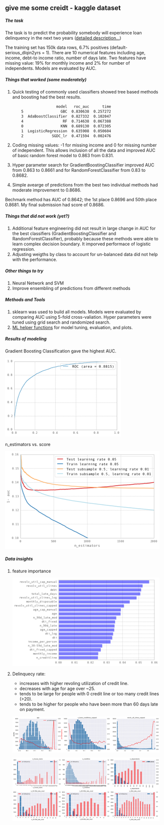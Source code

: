 ## give me some creidt - kaggle dataset

##### The task
The task is to predict the probability somebody will experience loan delinquency in the next two years ([detailed description...](https://www.kaggle.com/c/GiveMeSomeCredit))

The training set has 150k data rows, 6.7% positives (default- serious_dlqin2yrs = 1). There are 10 numerical features including age, income, debt-to income ratio, number of days late. Two features have missing value: 19% for monthly income and 2% for number of independents. Models are evaluated by AUC.

##### Things that worked (some moderately)
1. Quick testing of commonly used classifiers showed tree based methods and boosting had the best results. 

	```
		                model   roc_auc      time
		5                 GBC  0.830638  0.257272
		3  AdaBoostClassifier  0.827332  0.102047
		4                  RF  0.714638  0.067388
		0                 KNN  0.689130  0.072305
		1  LogisticRegression  0.635908  0.050604
		2             SGDC_lr  0.471594  0.002476
	```

2. Coding missing values: -1 for missing income and 0 for missing number of independent. This allows inclusion of all the data and improved AUC of basic random forest model to 0.863 from 0.831.  
3. Hyper parameter search for GradientBoostingClassifier improved AUC from 0.863 to 0.8661 and for RandomForestClassifier from 0.83 to 0.8682.
4. Simple avearge of predictions from the best two individual methods had moderate improvement to 0.8686.

Bechmark method has AUC of 0.8642; the 1st place 0.8696 and 50th place 0.8681. My final submission had score of 0.8686.

##### Things that did not work (yet?)
1. Additional feature engineering did not result in large change in AUC for the best classifiers (GradientBoostingClassifier and RandomForestClassifier), probably because these methods were able to learn complex decision boundary. It imporved performace of logistic regression. 
2. Adjusting weigths by class to account for un-balanced data did not help with the performance.  


##### Other things to try
1. Neural Network and SVM
2. Improve ensembling of predictions from different methods 

##### Methods and Tools
1. sklearn was used to build all models. Models were evaluated by comparing AUC using 5-fold cross-valiation. Hyper parameters were tuned using grid search and randomized search. 
2. [ML helper functions](https://github.com/joyce-duan/ml_helper) for model tuning, evaluation, and plots.


##### Results of modeling
Gradient Boosting Classification gave the highest AUC.    

![alt text](/give_me_some_credit/images/roc_gbc.png "ROC")

n_estimators vs. score 

![alt text](/give_me_some_credit/images/plot_staged_score_gbc.png "optimzing learning rate")

##### Data insights 
1. feature importance 

	![alt text](/give_me_some_credit/images/feature_importance_gbc.png "feature importance")

2. Delinquecy rate: 
	- increases with higher revoling utilization of credit line. 
	- decreases with age for age over ~25. 
	- tends to be large for people with 0 credit line or too many credit lines (>20). 
	- tends to be higher for people who have been more than 60 days late on payment. 

	![plot](/give_me_some_credit/images/uni1.png ) 

	![plot](/give_me_some_credit/images/uni3.png ) 








